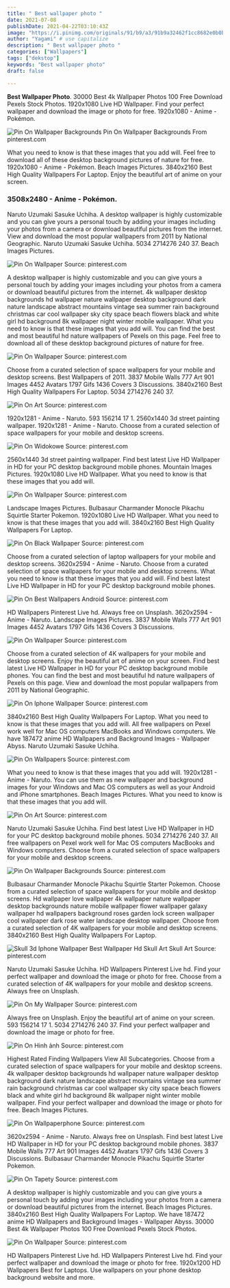 ```yaml
---
title: " Best wallpaper photo "
date: 2021-07-08
publishDate: 2021-04-22T03:10:43Z
image: "https://i.pinimg.com/originals/91/b9/a3/91b9a32462f1cc8682e0b0bd03288a7b.jpg"
author: "Yagami" # use capitalize
description: " Best wallpaper photo "
categories: ["Wallpapers"]
tags: ["dekstop"]
keywords: "Best wallpaper photo"
draft: false

---
```



**Best Wallpaper Photo**. 30000 Best 4k Wallpaper Photos 100 Free Download Pexels Stock Photos. 1920x1080 Live HD Wallpaper. Find your perfect wallpaper and download the image or photo for free. 1920x1080 - Anime - Pokémon.

![Pin On Wallpaper Backgrounds](https://i.pinimg.com/originals/79/3c/8a/793c8a6bcf07457129706f57062ab456.jpg "Pin On Wallpaper Backgrounds")
Pin On Wallpaper Backgrounds From pinterest.com


What you need to know is that these images that you add will. Feel free to download all of these desktop background pictures of nature for free. 1920x1080 - Anime - Pokémon. Beach Images Pictures. 3840x2160 Best High Quality Wallpapers For Laptop. Enjoy the beautiful art of anime on your screen.

### 3508x2480 - Anime - Pokémon.

Naruto Uzumaki Sasuke Uchiha. A desktop wallpaper is highly customizable and you can give yours a personal touch by adding your images including your photos from a camera or download beautiful pictures from the internet. View and download the most popular wallpapers from 2011 by National Geographic. Naruto Uzumaki Sasuke Uchiha. 5034 2714276 240 37. Beach Images Pictures.


![Pin On Wallpaper](https://i.pinimg.com/originals/9a/33/4e/9a334e0361fdfc96be23223f0d7dab9f.jpg "Pin On Wallpaper")
Source: pinterest.com

A desktop wallpaper is highly customizable and you can give yours a personal touch by adding your images including your photos from a camera or download beautiful pictures from the internet. 4k wallpaper desktop backgrounds hd wallpaper nature wallpaper desktop background dark nature landscape abstract mountains vintage sea summer rain background christmas car cool wallpaper sky city space beach flowers black and white girl hd background 8k wallpaper night winter mobile wallpaper. What you need to know is that these images that you add will. You can find the best and most beautiful hd nature wallpapers of Pexels on this page. Feel free to download all of these desktop background pictures of nature for free.

![Pin On Wallpaper](https://i.pinimg.com/originals/80/1d/bc/801dbc49f42eea47fa0da1b66abb09ab.jpg "Pin On Wallpaper")
Source: pinterest.com

Choose from a curated selection of space wallpapers for your mobile and desktop screens. Best Wallpapers of 2011. 3837 Mobile Walls 777 Art 901 Images 4452 Avatars 1797 Gifs 1436 Covers 3 Discussions. 3840x2160 Best High Quality Wallpapers For Laptop. 5034 2714276 240 37.

![Pin On Art](https://i.pinimg.com/originals/d9/49/b6/d949b6ffd61fb787f1f09d70070ba1f6.jpg "Pin On Art")
Source: pinterest.com

1920x1281 - Anime - Naruto. 593 156214 17 1. 2560x1440 3d street painting wallpaper. 1920x1281 - Anime - Naruto. Choose from a curated selection of space wallpapers for your mobile and desktop screens.

![Pin On Widokowe](https://i.pinimg.com/originals/9b/51/78/9b5178a8a761a2536322e6ca75c74240.jpg "Pin On Widokowe")
Source: pinterest.com

2560x1440 3d street painting wallpaper. Find best latest Live HD Wallpaper in HD for your PC desktop background mobile phones. Mountain Images Pictures. 1920x1080 Live HD Wallpaper. What you need to know is that these images that you add will.

![Pin On Wallpaper](https://i.pinimg.com/originals/d0/bd/a6/d0bda6741e77343a7794e410b2090f9a.jpg "Pin On Wallpaper")
Source: pinterest.com

Landscape Images Pictures. Bulbasaur Charmander Monocle Pikachu Squirtle Starter Pokemon. 1920x1080 Live HD Wallpaper. What you need to know is that these images that you add will. 3840x2160 Best High Quality Wallpapers For Laptop.

![Pin On Black Wallpaper](https://i.pinimg.com/originals/62/4a/31/624a31dcd257a1a5aed60aa2015c38d9.jpg "Pin On Black Wallpaper")
Source: pinterest.com

Choose from a curated selection of laptop wallpapers for your mobile and desktop screens. 3620x2594 - Anime - Naruto. Choose from a curated selection of space wallpapers for your mobile and desktop screens. What you need to know is that these images that you add will. Find best latest Live HD Wallpaper in HD for your PC desktop background mobile phones.

![Pin On Best Wallpapers Android](https://i.pinimg.com/736x/0b/6d/06/0b6d063d22e730217bde91ab04a00bd3.jpg "Pin On Best Wallpapers Android")
Source: pinterest.com

HD Wallpapers Pinterest Live hd. Always free on Unsplash. 3620x2594 - Anime - Naruto. Landscape Images Pictures. 3837 Mobile Walls 777 Art 901 Images 4452 Avatars 1797 Gifs 1436 Covers 3 Discussions.

![Pin On Wallpaper](https://i.pinimg.com/originals/a2/5d/a4/a25da4b88f26fb96b358c297933b2123.jpg "Pin On Wallpaper")
Source: pinterest.com

Choose from a curated selection of 4K wallpapers for your mobile and desktop screens. Enjoy the beautiful art of anime on your screen. Find best latest Live HD Wallpaper in HD for your PC desktop background mobile phones. You can find the best and most beautiful hd nature wallpapers of Pexels on this page. View and download the most popular wallpapers from 2011 by National Geographic.

![Pin On Iphone Wallpaper](https://i.pinimg.com/originals/3a/af/1d/3aaf1d8b9ba3674b1a0cc49e6dfc6261.jpg "Pin On Iphone Wallpaper")
Source: pinterest.com

3840x2160 Best High Quality Wallpapers For Laptop. What you need to know is that these images that you add will. All free wallpapers on Pexel work well for Mac OS computers MacBooks and Windows computers. We have 187472 anime HD Wallpapers and Background Images - Wallpaper Abyss. Naruto Uzumaki Sasuke Uchiha.

![Pin On Wallpapers](https://i.pinimg.com/originals/0b/f4/46/0bf446a39df642ff2f21e0798744bf4c.png "Pin On Wallpapers")
Source: pinterest.com

What you need to know is that these images that you add will. 1920x1281 - Anime - Naruto. You can use them as new wallpaper and background images for your Windows and Mac OS computers as well as your Android and iPhone smartphones. Beach Images Pictures. What you need to know is that these images that you add will.

![Pin On Art](https://i.pinimg.com/474x/36/be/8e/36be8e092d72629427b46dd6e0f44bde.jpg "Pin On Art")
Source: pinterest.com

Naruto Uzumaki Sasuke Uchiha. Find best latest Live HD Wallpaper in HD for your PC desktop background mobile phones. 5034 2714276 240 37. All free wallpapers on Pexel work well for Mac OS computers MacBooks and Windows computers. Choose from a curated selection of space wallpapers for your mobile and desktop screens.

![Pin On Wallpaper Backgrounds](https://i.pinimg.com/originals/79/3c/8a/793c8a6bcf07457129706f57062ab456.jpg "Pin On Wallpaper Backgrounds")
Source: pinterest.com

Bulbasaur Charmander Monocle Pikachu Squirtle Starter Pokemon. Choose from a curated selection of space wallpapers for your mobile and desktop screens. Hd wallpaper love wallpaper 4k wallpaper nature wallpaper desktop backgrounds nature mobile wallpaper flower wallpaper galaxy wallpaper hd wallpapers background roses garden lock screen wallpaper cool wallpaper dark rose water landscape desktop wallpaper. Choose from a curated selection of 4K wallpapers for your mobile and desktop screens. 3840x2160 Best High Quality Wallpapers For Laptop.

![Skull 3d Iphone Wallpaper Best Wallpaper Hd Skull Art Skull Art](https://i.pinimg.com/originals/ca/30/ab/ca30ab5122d727d985d82627f4d31660.jpg "Skull 3d Iphone Wallpaper Best Wallpaper Hd Skull Art Skull Art")
Source: pinterest.com

Naruto Uzumaki Sasuke Uchiha. HD Wallpapers Pinterest Live hd. Find your perfect wallpaper and download the image or photo for free. Choose from a curated selection of 4K wallpapers for your mobile and desktop screens. Always free on Unsplash.

![Pin On My Wallpaper](https://i.pinimg.com/474x/4c/f9/5f/4cf95f39bda095b8df94af96aceec849.jpg "Pin On My Wallpaper")
Source: pinterest.com

Always free on Unsplash. Enjoy the beautiful art of anime on your screen. 593 156214 17 1. 5034 2714276 240 37. Find your perfect wallpaper and download the image or photo for free.

![Pin On Hinh ảnh](https://i.pinimg.com/originals/b3/3d/fc/b33dfc5d47461c40511bb1e9343971ba.jpg "Pin On Hinh ảnh")
Source: pinterest.com

Highest Rated Finding Wallpapers View All Subcategories. Choose from a curated selection of space wallpapers for your mobile and desktop screens. 4k wallpaper desktop backgrounds hd wallpaper nature wallpaper desktop background dark nature landscape abstract mountains vintage sea summer rain background christmas car cool wallpaper sky city space beach flowers black and white girl hd background 8k wallpaper night winter mobile wallpaper. Find your perfect wallpaper and download the image or photo for free. Beach Images Pictures.

![Pin On Wallpaperphone](https://i.pinimg.com/originals/2f/d8/3e/2fd83e5a7d7b76cd846365796cd979bc.png "Pin On Wallpaperphone")
Source: pinterest.com

3620x2594 - Anime - Naruto. Always free on Unsplash. Find best latest Live HD Wallpaper in HD for your PC desktop background mobile phones. 3837 Mobile Walls 777 Art 901 Images 4452 Avatars 1797 Gifs 1436 Covers 3 Discussions. Bulbasaur Charmander Monocle Pikachu Squirtle Starter Pokemon.

![Pin On Tapety](https://i.pinimg.com/736x/54/c5/42/54c54264bfb0d2085e8ea607bccdb44a.jpg "Pin On Tapety")
Source: pinterest.com

A desktop wallpaper is highly customizable and you can give yours a personal touch by adding your images including your photos from a camera or download beautiful pictures from the internet. Beach Images Pictures. 3840x2160 Best High Quality Wallpapers For Laptop. We have 187472 anime HD Wallpapers and Background Images - Wallpaper Abyss. 30000 Best 4k Wallpaper Photos 100 Free Download Pexels Stock Photos.

![Pin On Wallpaper](https://i.pinimg.com/originals/91/b9/a3/91b9a32462f1cc8682e0b0bd03288a7b.jpg "Pin On Wallpaper")
Source: pinterest.com

HD Wallpapers Pinterest Live hd. HD Wallpapers Pinterest Live hd. Find your perfect wallpaper and download the image or photo for free. 1920x1200 HD Wallpapers Best for Laptops. Use wallpapers on your phone desktop background website and more.

